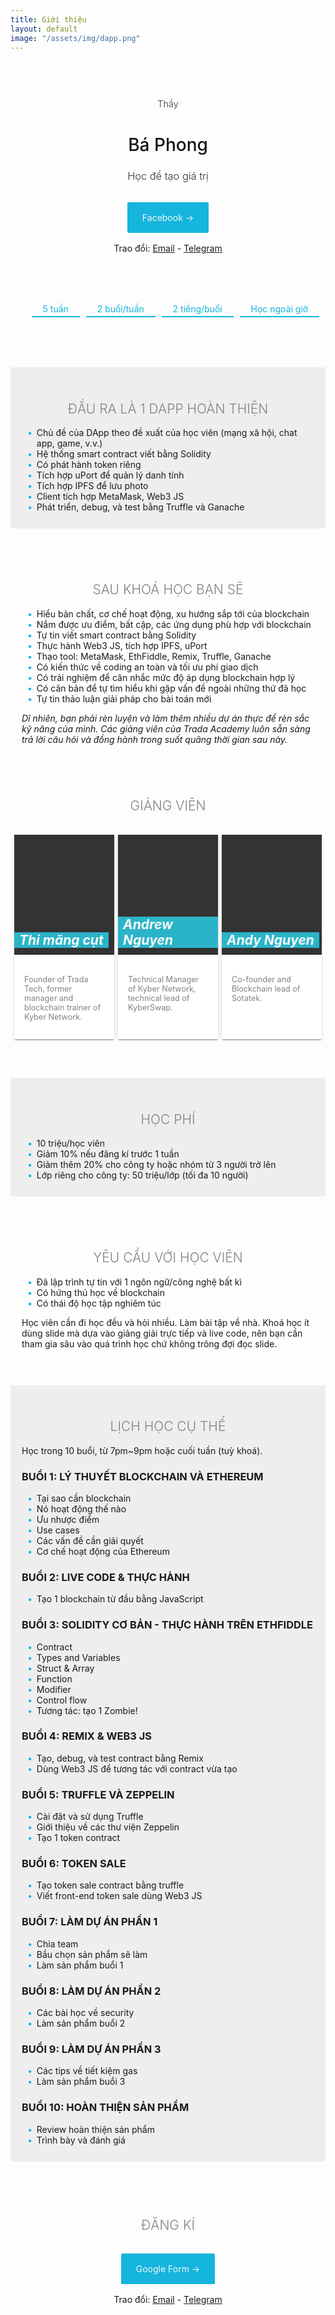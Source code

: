 ```yaml
---
title: Giới thiệu
layout: default
image: "/assets/img/dapp.png"
---
```


<style>
    .hero-section, .features-section, .quote-section, .blog-section {
        padding: 30px 0;
        border-radius: 2px;
    }
    
    .features-section * {
        box-sizing: border-box;
    }
    
    
    .features-section .feature-row {
        display: flex;
        justify-content: space-evenly;
        flex-wrap: wrap;
    }
    
    .features-section .feature-row .feature-card {
        background-color: #fff;
        /*width: 238.65px;*/
        width: calc(33.333% - 8px);
        margin-top: 16px;
        border-radius: 2px;
        box-shadow: 0 2px 2px 0 rgba(0,0,0,.14), 0 3px 1px -2px rgba(0,0,0,.2), 0 1px 5px 0 rgba(0,0,0,.12);
    }
    
    .features-section .feature-row .feature-card .image {
        background-color: rgb(43, 180, 201);
        background-size: cover;
        background-position: center;
        min-height: 4px;
    }
    
    .features-section .feature-row .feature-card .text {
        padding: 32px 16px;
    }
    
    .features-section h5 {
        color: #111;
        font-size: 21px;
    }
    
    .features-section p {
        color: #828282;
        font-size: 90%;
        padding-top: 12px;
        margin-bottom: 0;
    }

    .features-section .feature-row .feature-card.course:first-of-type {
        background-color: rgb(180, 43, 201);
    }

    .features-section .feature-row .feature-card.course:nth-of-type(2) {
        background-color: rgb(201,180,43);
    }

    .features-section .feature-row .feature-card.course:last-of-type {
        background-color: rgb(43,201,180);
    }

    .features-section .feature-row .feature-card.course .image {
        background-color: transparent;
    }

    .features-section .feature-row .feature-card.course .image h5 {
        background-color: #fff;
        color: rgb(201,180,43);
        position: relative;
        top: 4px;
        left: 2px;
        display: inline;
        padding: 6px 8px;
    }

    .features-section .feature-row .feature-card.course:first-of-type .image h5 {
        color: rgb(180, 43, 201);
    }

    .features-section .feature-row .feature-card.course:last-of-type .image h5 {
        color: rgb(43,201,180);
    }

    .features-section .feature-row .feature-card.course .text p {
        color: #f8f8f8;
    }

    .features-section .feature-row .feature-card.course .button a {
        color: #fff;
        border: 1px solid #f8f8f8;
        padding: 6px 16px;
    }
    .features-section .feature-row .feature-card.course .button a:visited {
        color: #fff;
    }
    .features-section .feature-row .feature-card.course .button a:hover {
        text-decoration: none;
        background-color: #fff;
        color: rgb(201,180,43);
    }
    .features-section .feature-row .feature-card.course:first-of-type .button a:hover {
        color: rgb(180, 43, 201);
    }

    .features-section .feature-row .feature-card.course:last-of-type .button a:hover {
        color: rgb(43,201,180);
    }

    .features-section .feature-row .feature-card.portrait .image {
        height: 192px;
        background-color: #333;
        position: relative;
    }

    .features-section .feature-row .feature-card.portrait .image h5 {
        color: #f8f8f8;
        background-color: rgb(43, 180, 201);
        display: inline-block;
        padding: 0 8px;
        position: absolute;
        bottom: -24px;
    }

    .features-section .feature-row .feature-card.portrait .text {
        padding: 8px 16px 28px;
    }
    
    .features-section .feature-row .feature-card .button {
        padding: 16px 16px 32px;
    }
    
    .quote-section {
        background-color: rgb(241, 241, 240);
        background-image: url("/assets/img/pattern1.png");
    }
    
    figure.testimonial {
        position: relative;
        float: left;
        margin: 10px 1% 40px;
        max-width: 480px;
        width: 100%;
        color: #333;
        text-align: left;
        border-radius: 90px;
        box-shadow: -3px 5px 12px 0 rgba(0,0,0,0.3);
    }
    figure.testimonial.first {
        transform: rotate(-5deg);
        top: 18px;
    }
    figure.testimonial.second {
        float:right;
        transform: rotate(15deg);
    }
    figure.testimonial * {
        -webkit-box-sizing: border-box;
        box-sizing: border-box;
    }
    figure.testimonial img {
        float: right;
        max-width: 40%;
        vertical-align: middle;
        background-color: rgb(107, 101, 91);
        /*border-radius: 0 8px 8px 0;*/
    }
    figure.testimonial figcaption {
        top: 0;
        bottom: 0;
        left: 0;
        width: 60%;
        position: absolute;
        background-color: #fdf9c5;
        border-radius: 8px 0 0 8px;
    }
    figure.testimonial blockquote {
        background-color: #fdf9c5;
        position: relative;
        padding: 25px 50px 25px 50px;
        font-size: 0.9em;
        font-weight: 500;
        text-align: left;
        margin: 0;
        line-height: 1.6em;
        font-style: italic;
        border-left: 0;
        color: #333;
    }
    figure.testimonial blockquote:before,
    figure.testimonial blockquote:after {
        font-family: 'FontAwesome';
        content: "\201C";
        position: absolute;
        font-size: 50px;
        opacity: 0.3;
        font-style: normal;
    }
    figure.testimonial blockquote:before {
        top: 25px;
        left: 20px;
    }
    figure.testimonial blockquote:after {
        content: "\201D";
        right: 20px;
        bottom: 0px;
    }
    figure.testimonial .arrow {
        top: 30px;
        left: 100%;
        width: 0;
        height: 0;
        border-left: 0 solid transparent;
        border-right: 25px solid transparent;
        border-top: 25px solid #fdf9c5;
        margin: 0;
        position: absolute;
    }
    figure.testimonial .author {
        position: absolute;
        top: 100%;
        width: 100%;
        padding: 10px 15px;
        color: #333;
        margin: 0;
        text-transform: uppercase;
    }
    figure.testimonial .author h5 {
        opacity: 0.8;
        margin: 0;
        font-weight: 800;
    }
    figure.testimonial .author h5 span {
        font-weight: 400;
        text-transform: none;
        padding-left: 5px;
    }
    
    @media only screen and (max-width: 700px) {
        .features-section .feature-row .feature-card {
            width: 48%;
        }
    }
    @media only screen and (max-width: 460px) {
        .features-section .feature-row .feature-card {
            width: 100%;
        }
        figure.testimonial.first {
            top: 32px;
        }
        figure.testimonial.first .author {
            top: auto;
            bottom: 100%;
        }
    }
    
    @media only screen and (max-width: 499px) {
        figure.testimonial img {
            display: none;
        }
        figure.testimonial figcaption {
            width: 100%;
            position: relative;
        }
        figure.testimonial.second {
            float:left;
        }
        figure.testimonial .arrow {
            display: none;
        }
        figure.testimonial.first blockquote {
            text-align: right;
        }
    }
    
    .hero-section {
        text-align: center;
        background-size: cover;
        background-repeat: no-repeat;
        background-position: center;
        padding: 60px 4.5% 48px;
    }
    
    .hero-section h1 {
        font-size: 28px;
        font-weight: 500;
        color: #111;
    }
    
    .hero-section h3 {
        color: #333;
        font-weight: 300;
    }
    
    .hero-section .action-zone {
        padding: 32px 0;
    }
    
    .hero-section a.main-button {
        color: #f5f5f5;
        background-color: #15B5DD;
        text-decoration: none;
        padding: 16px 24px;
        border-radius: 2px;
    }
    
    .hero-section a.main-button:hover {
        color: #fff;
    }
    
    h2.section-title {
        font-weight: 300;
        text-transform: uppercase;
        text-align: center;
        color: #828282;
    }
</style>
<section class="hero-section">
    <div style="text-align: center;font-size:0.9rem;color:#333;font-weight:300">Thầy</div>
    <h1>Bá Phong</h1>
    <h3>Học để tạo giá trị</h3>
    <div class="action-zone">
        <a href="https://www.facebook.com/baphong80" class="main-button">Facebook →</a>
    </div>
    <div>
        Trao đổi: <a href="mailto:baphong80@gmail.com" target="_blank">Email</a> - <a href="https://t.me/baphong" target="_blank">Telegram</a>
    </div>
</section>

<!--
<p style="margin-bottom:0"><i>Khoá học</i></p>
## Ethereum DApp Development
<p><a href="mailto:thi@trada.tech" target="_blank">Email</a> - <a href="https://t.me/mangcut" target="_blank">Telegram</a> - <a href="https://docs.google.com/forms/d/e/1FAIpQLSe69bVLIUWTGkTmed1p3VPIpFFee1eBPyndf_gSp65YCy4Mhg/viewform" target="_blank">Đăng kí</a></p>
-->

<style>
    .key-info {
        list-style: none;
        display: flex;
        flex-wrap: wrap;
        justify-content: space-evenly;
    }
    .key-info li {
        display: inline-block;
        padding: 18px 18px 3px;
        border-bottom: 2px solid #15B5DD;
        color: #15B5DD;
    }
    .blog-section {
        padding: 24px 18px 12px;
        margin-top: 2rem;
    }
    .blog-section h3 {
        text-transform: uppercase;
    }
    .blog-section ul {
        list-style: none; /* Remove default bullets */
    }

    .blog-section ul li::before {
        content: "\2022";  /* Add content: \2022 is the CSS Code/unicode for a bullet */
        color: #15B5DD; /* Change the color */
        font-weight: bold; /* If you want it to be bold */
        display: inline-block; /* Needed to add space between the bullet and the text */ 
        width: 1em; /* Also needed for space (tweak if needed) */
        margin-left: -1em; /* Also needed for space (tweak if needed) */
    }
</style>
<ul class="key-info">
    <li>5 tuần</li>
    <li>2 buổi/tuần</li>
    <li>2 tiếng/buổi</li>
    <li>Học ngoài giờ</li>
</ul>

<br><br>

<div class="blog-section" style="background:#eee">
    <h2 class="section-title">Đầu ra là 1 DApp hoàn thiện</h2>
    <ul>
        <li>Chủ đề của DApp theo đề xuất của học viên (mạng xã hội, chat app, game, v.v.)</li>
        <li>Hệ thống smart contract viết bằng Solidity</li>
        <li>Có phát hành token riêng</li>
        <li>Tích hợp uPort để quản lý danh tính</li>
        <li>Tích hợp IPFS để lưu photo</li>
        <li>Client tích hợp MetaMask, Web3 JS</li>
        <li>Phát triển, debug, và test bằng Truffle và Ganache</li>
    </ul>
</div>

<div class="blog-section">
    <h2 class="section-title">Sau khoá học bạn sẽ</h2>
    <ul>
        <li>Hiểu bản chất, cơ chế hoạt động, xu hướng sắp tới của blockchain</li>
        <li>Nắm được ưu điểm, bất cập, các ứng dụng phù hợp với blockchain</li>
        <li>Tự tin viết smart contract bằng Solidity</li>
        <li>Thực hành Web3 JS, tích hợp IPFS, uPort</li>
        <li>Thạo tool: MetaMask, EthFiddle, Remix, Truffle, Ganache</li>
        <li>Có kiến thức về coding an toàn và tối ưu phí giao dịch</li>
        <li>Có trải nghiệm để cân nhắc mức độ áp dụng blockchain hợp lý</li>
        <li>Có căn bản để tự tìm hiểu khi gặp vấn đề ngoài những thứ đã học</li>
        <li>Tự tin thảo luận giải pháp cho bài toán mới</li>
    </ul>
    <p><i>Dĩ nhiên, bạn phải rèn luyện và làm thêm nhiều dự án thực để rèn sắc kỹ năng của mình. Các giảng viên của Trada Academy luôn sẵn sàng trả lời câu hỏi và đồng hành trong suốt quãng thời gian sau này.</i></p>
</div>

<section class="features-section">	
    <h2 class="section-title">Giảng viên</h2>
    <div class="features-wrapper">
        <div class="feature-row">
            <div class="feature-card portrait">
                <div class="image" style="background-image:url(/assets/img/thi.jpg)">
                    <h5>Thi măng cụt</h5>
                </div>
                <div class="text">
                    <p>Founder of Trada Tech, former manager and blockchain trainer of Kyber Network.</p>
                </div>
            </div>
            <div class="feature-card portrait">
                <div class="image" style="background-image:url(/assets/img/andrew.jpg)">
                    <h5>Andrew Nguyen</h5>
                </div>
                <div class="text">
                    <p>Technical Manager of Kyber Network, technical lead of KyberSwap.</p>
                </div>
            </div>
            <div class="feature-card portrait">
                <div class="image" style="background-image:url('http://en.sotatek.com/wp-content/themes/sotatek/images/network_effect/an.png')">
                    <h5>Andy Nguyen</h5>
                </div>
                <div class="text">
                    <p>Co-founder and Blockchain lead of Sotatek.</p>
                </div>
            </div>
        </div>
    </div>
</section>

<div class="blog-section" style="background:#eee">
    <h2 class="section-title">Học phí</h2>
    <ul>
        <li>10 triệu/học viên</li>
        <li>Giảm 10% nếu đăng kí trước 1 tuần</li>
        <li>Giảm thêm 20% cho công ty hoặc nhóm từ 3 người trở lên</li>
        <li>Lớp riêng cho công ty: 50 triệu/lớp (tối đa 10 người)</li>
    </ul>
</div>

<div class="blog-section">
    <h2 class="section-title">Yêu cầu với học viên</h2>
    <ul>
        <li>Đã lập trình tự tin với 1 ngôn ngữ/công nghệ bất kì</li>
        <li>Có hứng thú học về blockchain</li>
        <li>Có thái độ học tập nghiêm túc</li>
    </ul>
    <p>Học viên cần đi học đều và hỏi nhiều. Làm bài tập về nhà. Khoá học ít dùng slide mà dựa vào giảng giải trực tiếp và live code, nên bạn cần tham gia sâu vào quá trình học chứ không trông đợi đọc slide.</p>
</div>

<div class="blog-section" style="background:#eee">
    <h2 class="section-title">Lịch học cụ thể</h2>
    <p>Học trong 10 buổi, từ 7pm~9pm hoặc cuối tuần (tuỳ khoá).</p>
    <h3>Buổi 1: Lý thuyết Blockchain và Ethereum</h3>
    <ul>
        <li>Tại sao cần blockchain</li>
        <li>Nó hoạt động thế nào</li>
        <li>Ưu nhược điểm</li>
        <li>Use cases</li>
        <li>Các vấn đề cần giải quyết</li>
        <li>Cơ chế hoạt động của Ethereum</li>
    </ul>
    <h3>Buổi 2: Live code & Thực hành</h3>
    <ul>
        <li>Tạo 1 blockchain từ đầu bằng JavaScript</li>
    </ul>
    <h3>Buổi 3: Solidity cơ bản - thực hành trên EthFiddle</h3>
    <ul>
        <li>Contract</li>
        <li>Types and Variables</li>
        <li>Struct & Array</li>
        <li>Function</li>
        <li>Modifier</li>
        <li>Control flow</li>
        <li>Tương tác: tạo 1 Zombie!</li>
    </ul>
    <h3>Buổi 4: Remix & Web3 JS</h3>
    <ul>
        <li>Tạo, debug, và test contract bằng Remix</li>
        <li>Dùng Web3 JS để tương tác với contract vừa tạo</li>
    </ul>
    <h3>Buổi 5: Truffle và Zeppelin</h3>
    <ul>
        <li>Cài đặt và sử dụng Truffle</li>
        <li>Giới thiệu về các thư viện Zeppelin</li>
        <li>Tạo 1 token contract</li>
    </ul>
    <h3>Buổi 6: Token sale</h3>
    <ul>
        <li>Tạo token sale contract bằng truffle</li>
        <li>Viết front-end token sale dùng Web3 JS</li>
    </ul>
    <h3>Buổi 7: Làm dự án phần 1</h3>
    <ul>
        <li>Chia team</li>
        <li>Bầu chọn sản phẩm sẽ làm</li>
        <li>Làm sản phẩm buổi 1</li>
    </ul>
    <h3>Buổi 8: Làm dự án phần 2</h3>
    <ul>
        <li>Các bài học về security</li>
        <li>Làm sản phẩm buổi 2</li>
    </ul>
    <h3>Buổi 9: Làm dự án phần 3</h3>
    <ul>
        <li>Các tips về tiết kiệm gas</li>
        <li>Làm sản phẩm buổi 3</li>
    </ul>
    <h3>Buổi 10: Hoàn thiện sản phẩm</h3>
    <ul>
        <li>Review hoàn thiện sản phẩm</li>
        <li>Trình bày và đánh giá</li>
    </ul>
</div>

<div class="hero-section">
    <h2 class="section-title">Đăng kí</h2>
    <div class="action-zone">
        <a href="https://docs.google.com/forms/d/e/1FAIpQLSe69bVLIUWTGkTmed1p3VPIpFFee1eBPyndf_gSp65YCy4Mhg/viewform" class="main-button">Google Form →</a>
    </div>
    <div>
        Trao đổi: <a href="mailto:thi@trada.tech" target="_blank">Email</a> - <a href="https://t.me/mangcut" target="_blank">Telegram</a>
    </div>
</div>
